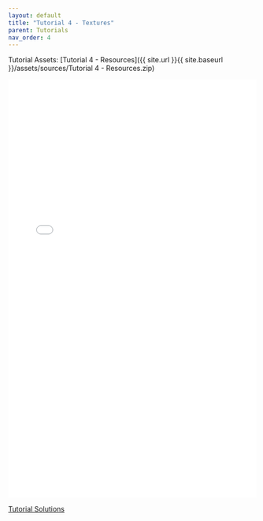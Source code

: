 ```yaml
---
layout: default
title: "Tutorial 4 - Textures"
parent: Tutorials
nav_order: 4
---
```


Tutorial Assets: [Tutorial 4 - Resources]({{ site.url }}{{ site.baseurl }}/assets/sources/Tutorial 4 - Resources.zip)

<embed src="{{ site.baseurl }}/pdfs/Tutorial%204%20-%20Textures.pdf" type="application/pdf" width="100%" height="850px" />

[Tutorial Solutions](https://github.com/sibras/OpenGL4-Tutorials)
